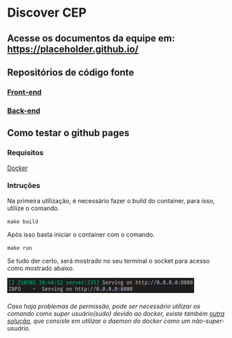 # Discover CEP

## Acesse os documentos da equipe em: https://placeholder.github.io/

## Repositórios de código fonte

### [Front-end](https://github.com/discover-cep/frontend)

### [Back-end](https://github.com/discover-cep/backend)

## Como testar o github pages

### Requisitos

[Docker](https://www.docker.com/)

### Intruções

Na primeira utilização, é necessário fazer o build do container, para isso, utilize o comando.
```
make build
```
Após isso basta iniciar o container com o comando.
```
make run
```
Se tudo der certo, será mostrado no seu terminal o socket para acesso como mostrado abaixo.

![Imagem do terminal](docs/assets/sucess.png)

###### Caso haja problemas de permissão, pode ser necessário utilizar os comando como super usuário(sudo) devido ao docker, existe também [outra solução](https://docs.docker.com/engine/security/rootless/), que consiste em utilizar o daemon do docker como um não-super-usuário.

